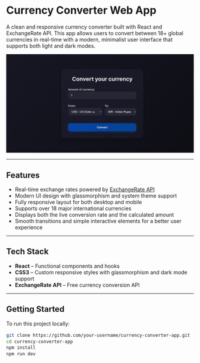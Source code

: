 # Currency Converter Web App

A clean and responsive currency converter built with React and ExchangeRate API. This app allows users to convert between 18+ global currencies in real-time with a modern, minimalist user interface that supports both light and dark modes.

![Currency Converter Preview](src/assets/ss1.png)

---

## Features

- Real-time exchange rates powered by [ExchangeRate API](https://www.exchangerate-api.com/)
- Modern UI design with glassmorphism and system theme support
- Fully responsive layout for both desktop and mobile
- Supports over 18 major international currencies
- Displays both the live conversion rate and the calculated amount
- Smooth transitions and simple interactive elements for a better user experience

---

## Tech Stack

- **React** – Functional components and hooks
- **CSS3** – Custom responsive styles with glassmorphism and dark mode support
- **ExchangeRate API** – Free currency conversion API

---

## Getting Started

To run this project locally:

```bash
git clone https://github.com/your-username/currency-converter-app.git
cd currency-converter-app
npm install
npm run dev
